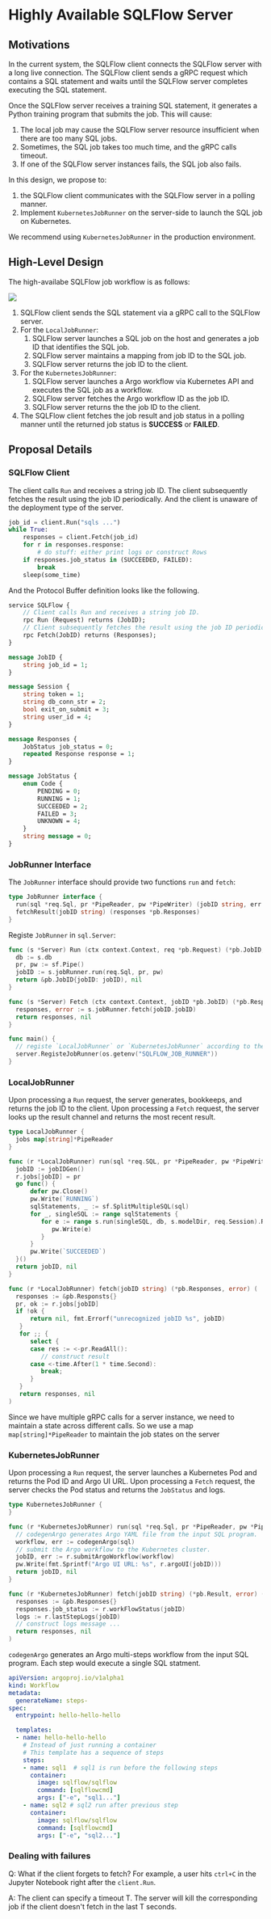 # Highly Available SQLFlow Server

## Motivations

In the current system, the SQLFlow client connects the SQLFlow server with a long live connection.
The SQLFlow client sends a gRPC request which contains a SQL statement and waits until the SQLFlow server completes executing the SQL statement.

Once the SQLFlow server receives a training SQL statement, it generates a Python training program that submits the job. This will cause:

1. The local job may cause the SQLFlow server resource insufficient when there are too many SQL jobs.
1. Sometimes, the SQL job takes too much time, and the gRPC calls timeout.
1. If one of the SQLFlow server instances fails, the SQL job also fails.

In this design, we propose to:

1. the SQLFlow client communicates with the SQLFlow server in a polling manner.
1. Implement `KubernetesJobRunner` on the server-side to launch the SQL job on Kubernetes.

We recommend using `KubernetesJobRunner` in the production environment.

## High-Level Design

The high-availabe SQLFlow job workflow is as follows:

![](figures/cluster_job_runner.png)

1. SQLFlow client sends the SQL statement via a gRPC call to the SQLFlow server.
1. For the `LocalJobRunner`:
    1. SQLFlow server launches a SQL job on the host and generates a job ID that identifies the SQL job.
    1. SQLFlow server maintains a mapping from job ID to the SQL job.
    1. SQLFlow server returns the job ID to the client.
1. For the `KubernetesJobRunner`:
    1. SQLFlow server launches a Argo workflow via Kubernetes API and executes the SQL job as a workflow.
    1. SQLFlow server fetches the Argo workflow ID as the job ID.
    1. SQLFlow server returns the the job ID to the client.
1. The SQLFlow client fetches the job result and job status in a polling manner until the returned job status is **SUCCESS** or **FAILED**.

## Proposal Details

### SQLFlow Client

The client calls `Run` and receives a string job ID. The client subsequently fetches the result using the job ID periodically. And the client is unaware of the deployment type of the server.

```python
job_id = client.Run("sqls ...")
while True:
    responses = client.Fetch(job_id)
    for r in responses.response:
        # do stuff: either print logs or construct Rows
    if responses.job_status in (SUCCEEDED, FAILED):
        break
    sleep(some_time)
```

And the Protocol Buffer definition looks like the following.

```proto
service SQLFlow {
    // Client calls Run and receives a string job ID.
    rpc Run (Request) returns (JobID);
    // Client subsequently fetches the result using the job ID periodically.
    rpc Fetch(JobID) returns (Responses);
}

message JobID {
    string job_id = 1;
}

message Session {
    string token = 1;
    string db_conn_str = 2;
    bool exit_on_submit = 3;
    string user_id = 4;
}

message Responses {
    JobStatus job_status = 0;
    repeated Response response = 1;
}

message JobStatus {
    enum Code {
        PENDING = 0;
        RUNNING = 1;
        SUCCEEDED = 2;
        FAILED = 3;
        UNKNOWN = 4;
    }
    string message = 0;
}
```

### JobRunner Interface

The `JobRunner` interface should provide two functions `run` and `fetch`:

```go
type JobRunner interface {
  run(sql *req.Sql, pr *PipeReader, pw *PipeWriter) (jobID string, err error){
  fetchResult(jobID string) (responses *pb.Responses)
}
```

Registe `JobRunner` in `sql.Server`:

```go
func (s *Server) Run (ctx context.Context, req *pb.Request) (*pb.JobID, error) {
  db := s.db
  pr, pw := sf.Pipe()
  jobID := s.jobRunner.run(req.Sql, pr, pw)
  return &pb.JobID{jobID: jobID), nil
}

func (s *Server) Fetch (ctx context.Context, jobID *pb.JobID) (*pb.Responses, error) {
  responses, error := s.jobRunner.fetch(jobID.jobID)
  return responses, nil
}

func main() {
  // registe `LocalJobRunner` or `KubernetesJobRunner` according to the env variable `SQLFLOW_JOB_RUNNER`
  server.RegisteJobRunner(os.getenv("SQLFLOW_JOB_RUNNER"))
}
```

### LocalJobRunner

Upon processing a `Run` request, the server generates, bookkeeps, and returns the job ID to the client.
Upon processing a `Fetch` request, the server looks up the result channel and returns the most recent result.

```go
type LocalJobRunner {
  jobs map[string]*PipeReader
}

func (r *LocalJobRunner) run(sql *req.SQL, pr *PipeReader, pw *PipeWriter) (string, error){
  jobID := jobIDGen()
  r.jobs[jobID] = pr
  go func() {
      defer pw.Close()
      pw.Write(`RUNNING`)
      sqlStatements, _ := sf.SplitMultipleSQL(sql)
      for _, singleSQL := range sqlStatements {
         for e := range s.run(singleSQL, db, s.modelDir, req.Session).ReadAll() {
            pw.Write(e)
         }
      }
      pw.Write(`SUCCEEDED`)
  }()
  return jobID, nil
}

func (r *LocalJobRunner) fetch(jobID string) (*pb.Responses, error) (
  responses := &pb.Responsts{}
  pr, ok := r.jobs[jobID]
  if !ok {
      return nil, fmt.Errorf("unrecognized jobID %s", jobID)
   }
   for ;; {
      select {
      case res := <-pr.ReadAll():
         // construct result
      case <-time.After(1 * time.Second):
         break;
      }
   }
   return responses, nil
)

```

Since we have multiple gRPC calls for a server instance, we need to maintain a state across different calls.
So we use a map `map[string]*PipeReader` to maintain the job states on the server

### KubernetesJobRunner

Upon processing a `Run` request, the server launches a Kubernetes Pod and returns the Pod ID and Argo UI URL.
Upon processing a `Fetch` request, the server checks the Pod status and returns the `JobStatus` and logs.

```go
type KubernetesJobRunner {
}

func (r *KubernetesJobRunner) run(sql *req.Sql, pr *PipeReader, pw *PipeWriter) (string, error){
  // codegenArgo generates Argo YAML file from the input SQL program.
  workflow, err := codegenArgo(sql)
  // submit the Argo workflow to the Kubernetes cluster.
  jobID, err := r.submitArgoWorkflow(workflow)
  pw.Write(fmt.Sprintf("Argo UI URL: %s", r.argoUI(jobID)))
  return jobID, nil
}

func (r *KubernetesJobRunner) fetch(jobID string) (*pb.Result, error) (
  responses := &pb.Responses{}
  responses.job_status := r.workFlowStatus(jobID)
  logs := r.lastStepLogs(jobID)
  // construct logs message ...
  return responses, nil
)
```

`codegenArgo` generates an Argo multi-steps workflow from the input SQL program. Each step would execute a
single SQL statment.

``` yaml
apiVersion: argoproj.io/v1alpha1
kind: Workflow
metadata:
  generateName: steps-
spec:
  entrypoint: hello-hello-hello

  templates:
  - name: hello-hello-hello
    # Instead of just running a container
    # This template has a sequence of steps
    steps:
    - name: sql1  # sql1 is run before the following steps
      container:
        image: sqlflow/sqlflow 
        command: [sqlflowcmd]
        args: ["-e", "sql1..."]
    - name: sql2 # sql2 run after previous step
      container:
        image: sqlflow/sqlflow 
        command: [sqlflowcmd]
        args: ["-e", "sql2..."]
```

### Dealing with failures

Q: What if the client forgets to fetch? For example, a user hits `ctrl+C` in the Jupyter Notebook right after the `client.Run`.

A: The client can specify a timeout T. The server will kill the corresponding job if the client doesn't fetch in the last T seconds.
